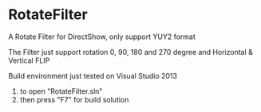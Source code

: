 # RotateFilter
A Rotate Filter for DirectShow, only support YUY2 format

The Filter just support rotation 0, 90, 180 and 270 degree
and Horizontal & Vertical FLIP

Build environment just tested on Visual Studio 2013
1. to open "RotateFilter.sln"
2. then press "F7" for build solution

